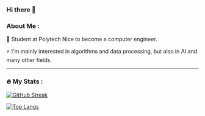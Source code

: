 ### Hi there 👋

### About Me :

🔭 Student at Polytech Nice to become a computer engineer.

⚡ I'm mainly interested in algorithms and data processing, but also in AI and many other fields.

---

### :fire: My Stats :

[![GitHub Streak](http://github-readme-streak-stats.herokuapp.com?user=rodriguezarthur&theme=dark&background=000000)](https://git.io/streak-stats)

[![Top Langs](https://github-readme-stats.vercel.app/api/top-langs/?username=rodriguezarthur&layout=compact&theme=dark)](https://github.com/anuraghazra/github-readme-stats)
